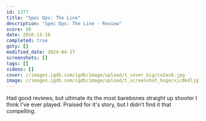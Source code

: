 ```yaml
---
id: 1377
title: "Spec Ops: The Line"
description: "Spec Ops: The Line - Review"
score: 50
date: 2016-11-18
completed: true
goty: []
modified_date: 2024-04-17
screenshots: []
tags: []
videos: []
cover: //images.igdb.com/igdb/image/upload/t_cover_big/co2acb.jpg
image: //images.igdb.com/igdb/image/upload/t_screenshot_huge/xjc0kdljg7qwbcerj5p1.jpg
---
```

Had good reviews, but ultimate its the most barebones straight up shooter I think I've ever played. Praised for it's story, but I didn't find it that compelling.